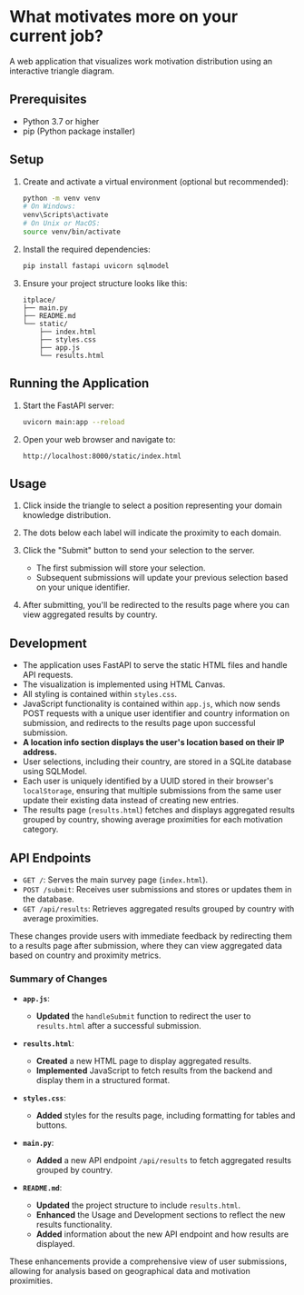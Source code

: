 # What motivates more on your current job?

A web application that visualizes work motivation distribution using an interactive triangle diagram.

## Prerequisites

- Python 3.7 or higher
- pip (Python package installer)

## Setup

1. Create and activate a virtual environment (optional but recommended):
   ```bash
   python -m venv venv
   # On Windows:
   venv\Scripts\activate
   # On Unix or MacOS:
   source venv/bin/activate
   ```

2. Install the required dependencies:
   ```bash
   pip install fastapi uvicorn sqlmodel
   ```

3. Ensure your project structure looks like this:
   ```
   itplace/
   ├── main.py
   ├── README.md
   └── static/
       ├── index.html
       ├── styles.css
       ├── app.js
       └── results.html
   ```

## Running the Application

1. Start the FastAPI server:
   ```bash
   uvicorn main:app --reload
   ```

2. Open your web browser and navigate to:
   ```
   http://localhost:8000/static/index.html
   ```

## Usage

1. Click inside the triangle to select a position representing your domain knowledge distribution.
2. The dots below each label will indicate the proximity to each domain.
3. Click the "Submit" button to send your selection to the server.

   - The first submission will store your selection.
   - Subsequent submissions will update your previous selection based on your unique identifier.
4. After submitting, you'll be redirected to the results page where you can view aggregated results by country.

## Development

- The application uses FastAPI to serve the static HTML files and handle API requests.
- The visualization is implemented using HTML Canvas.
- All styling is contained within `styles.css`.
- JavaScript functionality is contained within `app.js`, which now sends POST requests with a unique user identifier and country information on submission, and redirects to the results page upon successful submission.
- **A location info section displays the user's location based on their IP address.**
- User selections, including their country, are stored in a SQLite database using SQLModel.
- Each user is uniquely identified by a UUID stored in their browser's `localStorage`, ensuring that multiple submissions from the same user update their existing data instead of creating new entries.
- The results page (`results.html`) fetches and displays aggregated results grouped by country, showing average proximities for each motivation category.

## API Endpoints

- `GET /`: Serves the main survey page (`index.html`).
- `POST /submit`: Receives user submissions and stores or updates them in the database.
- `GET /api/results`: Retrieves aggregated results grouped by country with average proximities.

These changes provide users with immediate feedback by redirecting them to a results page after submission, where they can view aggregated data based on country and proximity metrics.

### Summary of Changes

- **`app.js`**:
  - **Updated** the `handleSubmit` function to redirect the user to `results.html` after a successful submission.

- **`results.html`**:
  - **Created** a new HTML page to display aggregated results.
  - **Implemented** JavaScript to fetch results from the backend and display them in a structured format.

- **`styles.css`**:
  - **Added** styles for the results page, including formatting for tables and buttons.

- **`main.py`**:
  - **Added** a new API endpoint `/api/results` to fetch aggregated results grouped by country.
  
- **`README.md`**:
  - **Updated** the project structure to include `results.html`.
  - **Enhanced** the Usage and Development sections to reflect the new results functionality.
  - **Added** information about the new API endpoint and how results are displayed.

These enhancements provide a comprehensive view of user submissions, allowing for analysis based on geographical data and motivation proximities.
